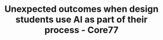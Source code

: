 ---
title: 'Unexpected outcomes when design students use AI as part of their process - Core77'
url: https://www.core77.com/posts/117169/Unexpected-outcomes-when-design-students-use-AI-as-part-of-their-process
image: 1667726590000.png
tags: ''
description: ''
---
